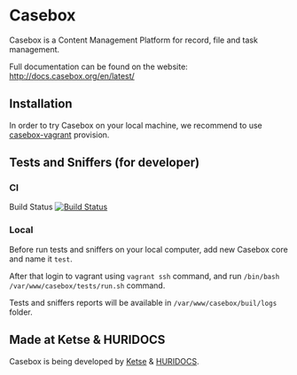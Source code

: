 # Casebox

Casebox is a Content Management Platform for record, file and task management.

Full documentation can be found on the website:
http://docs.casebox.org/en/latest/


## Installation

In order to try Casebox on your local machine, we recommend to use [casebox-vagrant](https://github.com/KETSE/casebox-vagrant.git) provision.


## Tests and Sniffers (for developer)

### CI

Build Status [![Build Status](https://travis-ci.org/septianw/cikrak.svg?branch=master)](https://travis-ci.org/septianw/cikrak)

### Local

Before run tests and sniffers on your local computer, add new Casebox core and name it `test`.

After that login to vagrant using `vagrant ssh` command, and run `/bin/bash /var/www/casebox/tests/run.sh` command.

Tests and sniffers reports will be available in `/var/www/casebox/buil/logs` folder.


## Made at Ketse & HURIDOCS

Casebox is being developed by [Ketse](https://www.ketse.com/) & [HURIDOCS](https://www.huridocs.org/).
